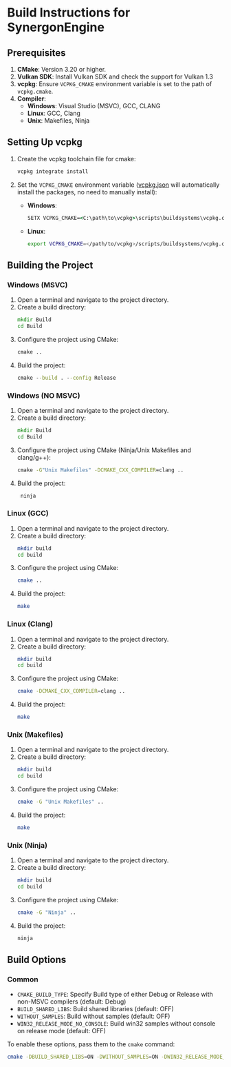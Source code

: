 # Build Instructions for SynergonEngine

## Prerequisites

1. **CMake**: Version 3.20 or higher.
2. **Vulkan SDK**: Install Vulkan SDK and check the support for Vulkan 1.3
3. **vcpkg**: Ensure `VCPKG_CMAKE` environment variable is set to the path of `vcpkg.cmake`.
4. **Compiler**:
    - **Windows**: Visual Studio (MSVC), GCC, CLANG
    - **Linux**: GCC, Clang
    - **Unix**: Makefiles, Ninja

## Setting Up vcpkg

1. Create the vcpkg toolchain file for cmake:
    ```sh
    vcpkg integrate install
    ```
2. Set the `VCPKG_CMAKE` environment variable ([vcpkg.json](vcpkg.json) will automatically install the packages, no need to manually install):

    - **Windows**:
        ```bat
        SETX VCPKG_CMAKE=<C:\path\to\vcpkg>\scripts\buildsystems\vcpkg.cmake
        ```
    - **Linux**:
        ```sh
        export VCPKG_CMAKE=</path/to/vcpkg>/scripts/buildsystems/vcpkg.cmake
        ```

## Building the Project

### Windows (MSVC)

1. Open a terminal and navigate to the project directory.
2. Create a build directory:
    ```bat
    mkdir Build
    cd Build
    ```
3. Configure the project using CMake:
    ```bat
    cmake ..
    ```
4. Build the project:
    ```bat
    cmake --build . --config Release
    ```

### Windows (NO MSVC)

1. Open a terminal and navigate to the project directory.
2. Create a build directory:
    ```bat
    mkdir Build
    cd Build
    ```
3. Configure the project using CMake (Ninja/Unix Makefiles and clang/g++):
    ```bat
    cmake -G"Unix Makefiles" -DCMAKE_CXX_COMPILER=clang ..
    ```
4. Build the project:
    ```bat
     ninja
    ```

### Linux (GCC)

1. Open a terminal and navigate to the project directory.
2. Create a build directory:
    ```sh
    mkdir build
    cd build
    ```
3. Configure the project using CMake:
    ```sh
    cmake ..
    ```
4. Build the project:
    ```sh
    make
    ```

### Linux (Clang)

1. Open a terminal and navigate to the project directory.
2. Create a build directory:
    ```sh
    mkdir build
    cd build
    ```
3. Configure the project using CMake:
    ```sh
    cmake -DCMAKE_CXX_COMPILER=clang ..
    ```
4. Build the project:
    ```sh
    make
    ```

### Unix (Makefiles)

1. Open a terminal and navigate to the project directory.
2. Create a build directory:
    ```sh
    mkdir build
    cd build
    ```
3. Configure the project using CMake:
    ```sh
    cmake -G "Unix Makefiles" ..
    ```
4. Build the project:
    ```sh
    make
    ```

### Unix (Ninja)

1. Open a terminal and navigate to the project directory.
2. Create a build directory:
    ```sh
    mkdir build
    cd build
    ```
3. Configure the project using CMake:
    ```sh
    cmake -G "Ninja" ..
    ```
4. Build the project:
    ```sh
    ninja
    ```

## Build Options

### Common

-   `CMAKE_BUILD_TYPE`: Specify Build type of either Debug or Release with non-MSVC compilers (default: Debug)
-   `BUILD_SHARED_LIBS`: Build shared libraries (default: OFF)
-   `WITHOUT_SAMPLES`: Build without samples (default: OFF)
-   `WIN32_RELEASE_MODE_NO_CONSOLE`: Build win32 samples without console on release mode (default: OFF)

To enable these options, pass them to the `cmake` command:

```sh
cmake -DBUILD_SHARED_LIBS=ON -DWITHOUT_SAMPLES=ON -DWIN32_RELEASE_MODE_NO_CONSOLE=ON ..
```
